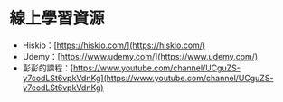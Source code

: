# 線上學習資源

- Hiskio：[https://hiskio.com/](https://hiskio.com/)
- Udemy：[https://www.udemy.com/](https://www.udemy.com/)
- 彭彭的課程：[https://www.youtube.com/channel/UCguZS-y7codLSt6vpkVdnKg](https://www.youtube.com/channel/UCguZS-y7codLSt6vpkVdnKg)
